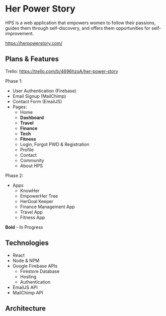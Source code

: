 # Her Power Story

HPS is a web application that empowers women to follow their passions, guides them through self-discovery, and offers them opportunities for self-improvement.

https://herpowerstory.com/

## Plans & Features

Trello: https://trello.com/b/4696hzoA/her-power-story

Phase 1:
 - User Authentication (Firebase)
 - Email Signup (MailChimp)
 - Contact Form (EmailJS)
 - Pages:
   - Home
   - **Dashboard**
   - **Travel**
   - **Finance**
   - **Tech**
   - **Fitness**
   - Login, Forgot PWD & Registration
   - Profile
   - Contact
   - Community
   - About HPS
 
Phase 2:
 - Apps
     - KnowHer
     - EmpowerHer Tree
     - HerGoal Keeper
     - Finance Management App
     - Travel App
     - Fitness App

**Bold** - In Progress

## Technologies

 - React
 - Node & NPM
 - Google Firebase APIs
   - Firestore Database
   - Hosting
   - Authentication
 - EmailJS API
 - MailChimp API

## Architecture
